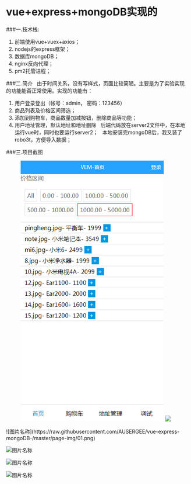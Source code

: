 
# vue+express+mongoDB实现的

###一.技术栈:
  1. 前端使用vue+vuex+axios；
  2. nodejs的express框架；
  3. 数据库mongoDB；
  4. nginx反向代理；
  5. pm2托管进程；
  
  
###二.简介
  &nbsp;&nbsp;由于时间关系，没有写样式，页面比较简陋。主要是为了实验实现的功能能否正常使用。实现的功能有：
  1. 用户登录登出（帐号：admin， 密码：123456）
  2. 商品列表及价格区间筛选；
  3. 添加到购物车，商品数量加减按钮，删除商品等功能；
  4. 用户地址管理，默认地址和地址删除
  &nbsp;&nbsp;后端代码放在server2文件中，在本地运行vue时，同时也要运行server2；
  &nbsp;&nbsp;本地安装完mongoDB后，我又装了robo3t，方便导入数据；
  
  
 ###三.项目截图
 
<figure class="half">
    <img src="https://raw.githubusercontent.com/AUSERGEE/vue-express-mongoDB-/master/page-img/01.png">
    <img src="https://raw.githubusercontent.com/AUSERGEE/vue-express-mongoDB-/master/page-img/02.png">
</figure>
 ![图片名称](https://raw.githubusercontent.com/AUSERGEE/vue-express-mongoDB-/master/page-img/01.png)  
 
 ![图片名称](https://raw.githubusercontent.com/AUSERGEE/vue-express-mongoDB-/master/page-img/02.png)  
 
 ![图片名称](https://raw.githubusercontent.com/AUSERGEE/vue-express-mongoDB-/master/page-img/03.png)  
 
 ![图片名称](https://raw.githubusercontent.com/AUSERGEE/vue-express-mongoDB-/master/page-img/04.png)
 
 
  



